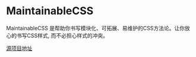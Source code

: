 # MaintainableCSS

MaintainableCSS 是帮助你书写模块化、可拓展、易维护的CSS方法论。让你放心的书写CSS样式, 而不必担心样式的冲突。

[源项目地址](http://maintainablecss.com)
